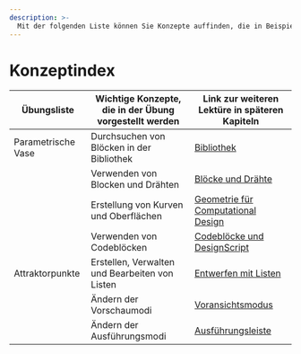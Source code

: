 ```yaml
---
description: >-
  Mit der folgenden Liste können Sie Konzepte auffinden, die in Beispiel-Arbeitsabläufen eingeführt wurden.
---
```


# Konzeptindex

| Übungsliste | Wichtige Konzepte, die in der Übung vorgestellt werden | Link zur weiteren Lektüre in späteren Kapiteln |
| ---------------- | ------------------------------------ | ---------------------------------------------------------------------------------------------------------- |
| Parametrische Vase | Durchsuchen von Blöcken in der Bibliothek | [Bibliothek](../3\_user\_interface/2-library.md) |
|                  | Verwenden von Blocken und Drähten | [Blöcke und Drähte](../4\_nodes\_and\_wires/) |
|                  | Erstellung von Kurven und Oberflächen | [Geometrie für Computational Design](../5\_essential\_nodes\_and\_concepts/5-2\_geometry-for-computational-design/) |
|                  | Verwenden von Codeblöcken | [Codeblöcke und DesignScript](../8\_coding\_in\_dynamo/8-1\_code-blocks-and-design-script/) |
| Attraktorpunkte | Erstellen, Verwalten und Bearbeiten von Listen | [Entwerfen mit Listen](../5\_essential\_nodes\_and\_concepts/5-4\_designing-with-lists/) |
|                  | Ändern der Vorschaumodi | [Voransichtsmodus](../3\_user\_interface/1-workspace.md#preview-mode) |
|                  | Ändern der Ausführungsmodi | [Ausführungsleiste](../3\_user\_interface/#execution-bar) |
